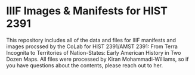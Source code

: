 # IIIF Images & Manifests for HIST 2391
This repository includes all of the data and files for IIIF manifests and images procssed by the CoLab for HIST 2391/AMST 2391: From Terra Incognita to Territories of Nation-States: Early American History in Two Dozen Maps. All files were processed by Kiran Mohammadi-Williams, so if you have questions about the contents, please reach out to her.
